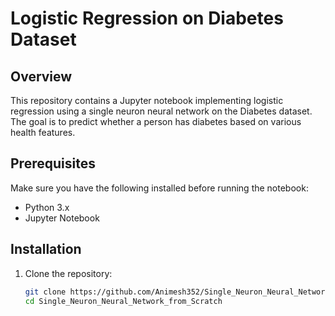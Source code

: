 # Logistic Regression on Diabetes Dataset

## Overview
This repository contains a Jupyter notebook implementing logistic regression using a single neuron neural network on the Diabetes dataset. The goal is to predict whether a person has diabetes based on various health features.

## Prerequisites
Make sure you have the following installed before running the notebook:
- Python 3.x
- Jupyter Notebook

## Installation
1. Clone the repository:
   ```bash
   git clone https://github.com/Animesh352/Single_Neuron_Neural_Network_from_Scratch.git
   cd Single_Neuron_Neural_Network_from_Scratch
